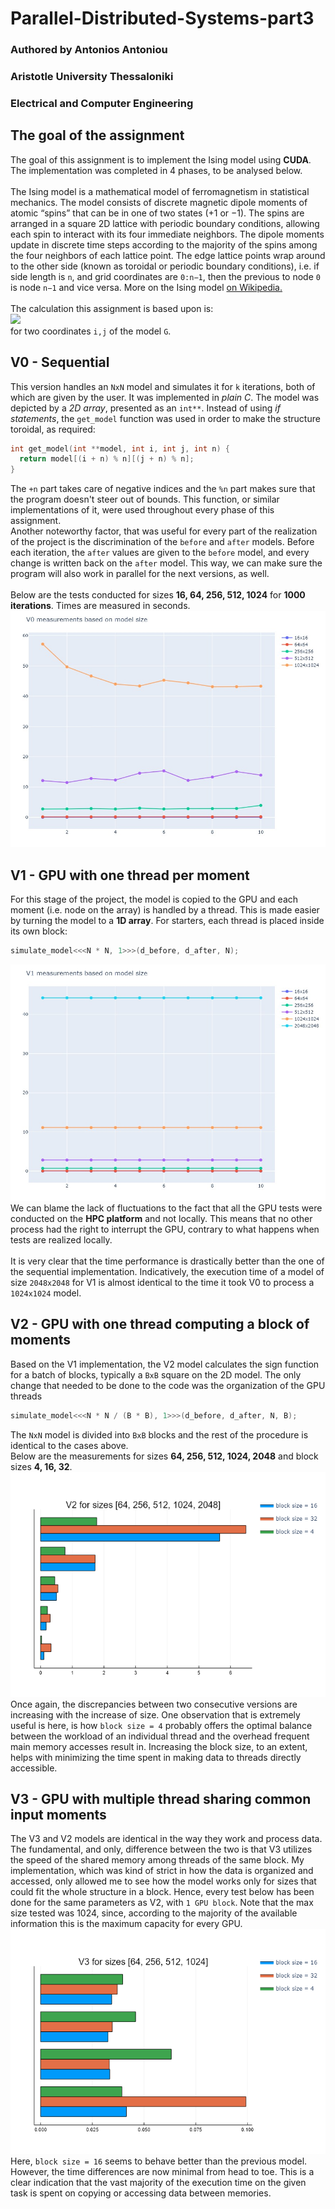 # Parallel-Distributed-Systems-part3

### Authored by Antonios Antoniou
### Aristotle University Thessaloniki
### Electrical and Computer Engineering

## The goal of the assignment
The goal of this assignment is to implement the Ising model using **CUDA**. The implementation was completed in 4 phases, to be analysed below.
\
\
The Ising model is a mathematical model of ferromagnetism in statistical mechanics. The model consists of discrete magnetic dipole moments of atomic “spins” that can be in one of two states (+1 or −1). The spins are arranged in a square 2D lattice with periodic boundary conditions, allowing each spin to interact with its four immediate neighbors. The dipole moments update in discrete time steps according to the majority of the spins among the four neighbors of each lattice point. The edge lattice points wrap around to the other side (known as toroidal or periodic boundary conditions), i.e. if side length is `n`, and grid coordinates are `0:n−1`, then the previous to node `0` is node `n−1` and vice versa. More on the Ising model [on Wikipedia.](https://en.wikipedia.org/wiki/Ising_model)
\
\
The calculation this assignment is based upon is:
\
<img src="https://render.githubusercontent.com/render/math?math=\color{grey}sign(G[i-1][j], G[i+1][j], G[i][j], G[i][j-1], G[i][j+1])">
\
for two coordinates `i,j` of the model `G`.

## V0 - Sequential
This version handles an `NxN` model and simulates it for `k` iterations, both of which are given by the user. It was implemented in *plain C*. The model was depicted by a *2D array*, presented as an `int**`. Instead of using *if statements*, the `get_model` function was used in order to make the structure toroidal, as required:
```c
int get_model(int **model, int i, int j, int n) {
  return model[(i + n) % n][(j + n) % n];
}
```
The `+n` part takes care of negative indices and the `%n` part makes sure that the program doesn't steer out of bounds. This function, or similar implementations of it, were used throughout every phase of this assignment.
\
Another noteworthy factor, that was useful for every part of the realization of the project is the discrimination of the `before` and `after` models. Before each iteration, the `after` values are given to the `before` model, and every change is written back on the `after` model. This way, we can make sure the program will also work in parallel for the next versions, as well.
\
\
Below are the tests conducted for sizes **16, 64, 256, 512, 1024** for **1000 iterations**. Times are measured in seconds.
![V0 results](./image/v0_plot.jpeg)


## V1 - GPU with one thread per moment
For this stage of the project, the model is copied to the GPU and each moment (i.e. node on the array) is handled by a thread. This is made easier by turning the model to a **1D array**. For starters, each thread is placed inside its own block:
```c
simulate_model<<<N * N, 1>>>(d_before, d_after, N);
```
![V1 measurements](./image/v1_plot.jpeg)
\
We can blame the lack of fluctuations to the fact that all the GPU tests were conducted on the **HPC platform** and not locally. This means that no other process had the right to interrupt the GPU, contrary to what happens when tests are realized locally.
\
\
It is very clear that the time performance is drastically better than the one of the sequential implementation. Indicatively, the execution time of a model of size `2048x2048` for V1 is almost identical to the time it took V0 to process a `1024x1024` model.

## V2 - GPU with one thread computing a block of moments
Based on the V1 implementation, the V2 model calculates the sign function for a batch of blocks, typically a `BxB` square on the 2D model. The only change that needed to be done to the code was the organization of the GPU threads
```c
simulate_model<<<N * N / (B * B), 1>>>(d_before, d_after, N, B);
```
The `NxN` model is divided into `BxB` blocks and the rest of the procedure is identical to the cases above.
\
Below are the measurements for sizes **64, 256, 512, 1024, 2048** and block sizes **4, 16, 32**.
![V2 measurements](./image/v2_plot.png)
\
Once again, the discrepancies between two consecutive versions are increasing with the increase of size. One observation that is extremely useful is here, is how `block size = 4` probably offers the optimal balance between the workload of an individual thread and the overhead frequent main memory accesses result in. Increasing the block size, to an extent, helps with minimizing the time spent in making data to threads directly accessible.

## V3 - GPU with multiple thread sharing common input moments
The V3 and V2 models are identical in the way they work and process data. The fundamental, and only, difference between the two is that V3 utilizes the speed of the shared memory among threads of the same block. My implementation, which was kind of strict in how the data is organized and accessed, only allowed me to see how the model works only for sizes that could fit the whole structure in a block. Hence, every test below has been done for the same parameters as V2, with `1 GPU block`. Note that the max size tested was 1024, since, according to the majority of the available information this is the maximum capacity for every GPU.
![V3 measurements](./image/v3_plot.png)
\
Here, `block size = 16` seems to behave better than the previous model. However, the time differences are now minimal from head to toe. This is a clear indication that the vast majority of the execution time on the given task is spent on copying or accessing data between memories.